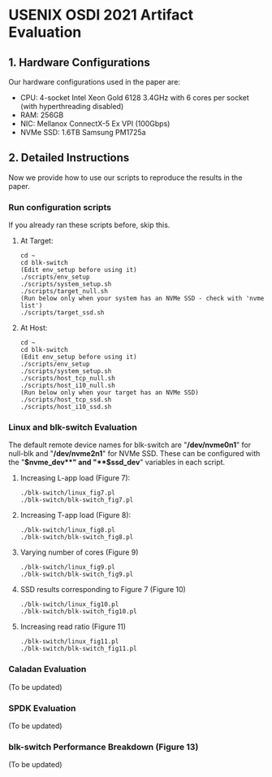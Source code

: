 # USENIX OSDI 2021 Artifact Evaluation

## 1. Hardware Configurations
Our hardware configurations used in the paper are:
- CPU: 4-socket Intel Xeon Gold 6128 3.4GHz with 6 cores per socket (with hyperthreading disabled)
- RAM: 256GB
- NIC: Mellanox ConnectX-5 Ex VPI (100Gbps)
- NVMe SSD: 1.6TB Samsung PM1725a

## 2. Detailed Instructions
Now we provide how to use our scripts to reproduce the results in the paper. 

### Run configuration scripts
If you already ran these scripts before, skip this.

1. At Target:
   ```
   cd ~
   cd blk-switch
   (Edit env_setup before using it)
   ./scripts/env_setup
   ./scripts/system_setup.sh
   ./scripts/target_null.sh
   (Run below only when your system has an NVMe SSD - check with 'nvme list')
   ./scripts/target_ssd.sh
   ```
   
2. At Host:
   ```
   cd ~
   cd blk-switch
   (Edit env_setup before using it)
   ./scripts/env_setup
   ./scripts/system_setup.sh
   ./scripts/host_tcp_null.sh
   ./scripts/host_i10_null.sh
   (Run below only when your target has an NVMe SSD)
   ./scripts/host_tcp_ssd.sh
   ./scripts/host_i10_ssd.sh
   ```

### Linux and blk-switch Evaluation
The default remote device names for blk-switch are "**/dev/nvme0n1**" for null-blk and "**/dev/nvme2n1**" for NVMe SSD. These can be configured with the "**$nvme_dev**" and "**$ssd_dev**" variables in each script.

1. Increasing L-app load (Figure 7):

   ```
   ./blk-switch/linux_fig7.pl
   ./blk-switch/blk-switch_fig7.pl
   ```

2. Increasing T-app load (Figure 8):

   ```
   ./blk-switch/linux_fig8.pl
   ./blk-switch/blk-switch_fig8.pl
   ```

3. Varying number of cores (Figure 9)

   ```
   ./blk-switch/linux_fig9.pl
   ./blk-switch/blk-switch_fig9.pl
   ```

4. SSD results corresponding to Figure 7 (Figure 10)

   ```
   ./blk-switch/linux_fig10.pl
   ./blk-switch/blk-switch_fig10.pl
   ```

5. Increasing read ratio (Figure 11)
  
   ```
   ./blk-switch/linux_fig11.pl
   ./blk-switch/blk-switch_fig11.pl
   ```

### Caladan Evaluation
(To be updated)

### SPDK Evaluation
(To be updated)

### blk-switch Performance Breakdown (Figure 13)
(To be updated)
